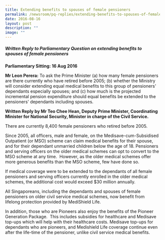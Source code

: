 ```yaml
---
title: Extending benefits to spouses of female pensioners
permalink: /newsroom/pq-replies/extending-benefits-to-spouses-of-female-pensioners/
date: 2016-08-16
layout: post
description: ""
image: ""
---
```

##### Written Reply to Parliamentary Question on extending benefits to spouses of female pensioners

**Parliamentary Sitting: 16 Aug 2016**  
  
**Mr Leon Perera:** To ask the Prime Minister (a) how many female pensioners are there currently who have retired before 2005; (b) whether the Ministry will consider extending equal medical benefits to this group of pensioners' dependants especially spouses; and (c) how much is the projected incremental pension expenditure should equal benefits be extended to the pensioners' dependants including spouses.  
  
**Written Reply by Mr Teo Chee Hean, Deputy Prime Minister, Coordinating Minister for National Security, Minister in charge of the Civil Service.** 
  
There are currently 8,400 female pensioners who retired before 2005.  
  
Since 2005, all officers, male and female, on the Medisave-cum-Subsidised Outpatient (or MSO) scheme can claim medical benefits for their spouse, and for their dependant unmarried children below the age of 18. Pensioners and serving officers on the older medical schemes can opt to convert to the MSO scheme at any time.  However, as the older medical schemes offer more generous benefits than the MSO scheme, few have done so.   
  
If medical coverage were to be extended to the dependants of all female pensioners and serving officers currently enrolled in the older medical schemes, the additional cost would exceed $30 million annually.  
  
All Singaporeans, including the dependants and spouses of female pensioners on older civil service medical schemes, now benefit from lifelong protection provided by MediShield Life.  
  
In addition, those who are Pioneers also enjoy the benefits of the Pioneer Generation Package.  This includes subsidies for healthcare and Medisave top-ups which will help with their healthcare costs. Medisave top-ups for dependants who are pioneers, and Medishield Life coverage continue even after the life-time of the pensioner, unlike civil service medical benefits.